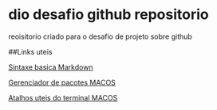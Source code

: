 # dio desafio github repositorio
reoisitorio criado para o desafio de projeto sobre github

##Links uteis

[Sintaxe basica Markdown](https://www.markdownguide.org/basic-syntax/)

[Gerenciador de pacotes MACOS](https://brew.sh/index_pt-br)

[Atalhos uteis do terminal MACOS](https://support.apple.com/pt-br/guide/terminal/trmlshtcts/2.8/mac/10.13)

